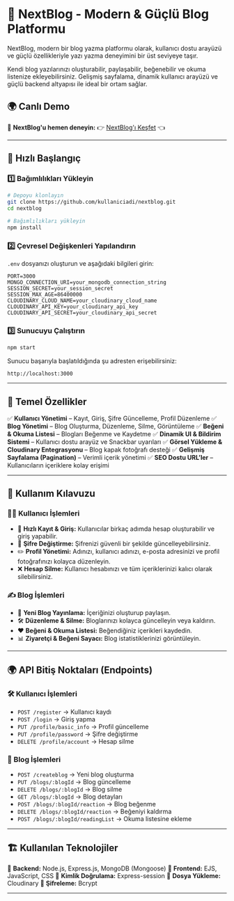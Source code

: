 # 🚀 NextBlog - Modern & Güçlü Blog Platformu

NextBlog, modern bir blog yazma platformu olarak, kullanıcı dostu arayüzü ve güçlü özellikleriyle yazı yazma deneyimini bir üst seviyeye taşır. 

Kendi blog yazılarınızı oluşturabilir, paylaşabilir, beğenebilir ve okuma listenize ekleyebilirsiniz. Gelişmiş sayfalama, dinamik kullanıcı arayüzü ve güçlü backend altyapısı ile ideal bir ortam sağlar.

## 🌍 **Canlı Demo**
🚀 **NextBlog'u hemen deneyin:** 👉 [NextBlog'ı Keşfet](https://nextblog-klnl.onrender.com) 👈

---

## 🚀 Hızlı Başlangıç

### 1️⃣ Bağımlılıkları Yükleyin

```sh
# Depoyu klonlayın
git clone https://github.com/kullaniciadi/nextblog.git
cd nextblog

# Bağımlılıkları yükleyin
npm install
```

### 2️⃣ Çevresel Değişkenleri Yapılandırın

`.env` dosyanızı oluşturun ve aşağıdaki bilgileri girin:

```
PORT=3000
MONGO_CONNECTION_URI=your_mongodb_connection_string
SESSION_SECRET=your_session_secret
SESSION_MAX_AGE=86400000
CLOUDINARY_CLOUD_NAME=your_cloudinary_cloud_name
CLOUDINARY_API_KEY=your_cloudinary_api_key
CLOUDINARY_API_SECRET=your_cloudinary_api_secret
```

### 3️⃣ Sunucuyu Çalıştırın
```sh
npm start
```
Sunucu başarıyla başlatıldığında şu adresten erişebilirsiniz:
```
http://localhost:3000
```

---

## 🌟 Temel Özellikler

✅ **Kullanıcı Yönetimi** – Kayıt, Giriş, Şifre Güncelleme, Profil Düzenleme
✅ **Blog Yönetimi** – Blog Oluşturma, Düzenleme, Silme, Görüntüleme
✅ **Beğeni & Okuma Listesi** – Blogları Beğenme ve Kaydetme
✅ **Dinamik UI & Bildirim Sistemi** – Kullanıcı dostu arayüz ve Snackbar uyarıları
✅ **Görsel Yükleme & Cloudinary Entegrasyonu** – Blog kapak fotoğrafı desteği
✅ **Gelişmiş Sayfalama (Pagination)** – Verimli içerik yönetimi
✅ **SEO Dostu URL’ler** – Kullanıcıların içeriklere kolay erişimi

---

## 📖 Kullanım Kılavuzu

### 🧑‍💻 Kullanıcı İşlemleri
- 🚀 **Hızlı Kayıt & Giriş:** Kullanıcılar birkaç adımda hesap oluşturabilir ve giriş yapabilir.
- 🔑 **Şifre Değiştirme:** Şifrenizi güvenli bir şekilde güncelleyebilirsiniz.
- ✏️ **Profil Yönetimi:** Adınızı, kullanıcı adınızı, e-posta adresinizi ve profil fotoğrafınızı kolayca düzenleyin.
- ❌ **Hesap Silme:** Kullanıcı hesabınızı ve tüm içeriklerinizi kalıcı olarak silebilirsiniz.

### ✍️ Blog İşlemleri
- 📝 **Yeni Blog Yayınlama:** İçeriğinizi oluşturup paylaşın.
- 🛠 **Düzenleme & Silme:** Bloglarınızı kolayca güncelleyin veya kaldırın.
- ❤️ **Beğeni & Okuma Listesi:** Beğendiğiniz içerikleri kaydedin.
- 📊 **Ziyaretçi & Beğeni Sayacı:** Blog istatistiklerinizi görüntüleyin.
---

## 🌍 API Bitiş Noktaları (Endpoints)

### 🛠 Kullanıcı İşlemleri
- `POST /register` → Kullanıcı kaydı
- `POST /login` → Giriş yapma
- `PUT /profile/basic_info` → Profil güncelleme
- `PUT /profile/password` → Şifre değiştirme
- `DELETE /profile/account` → Hesap silme

### 📝 Blog İşlemleri
- `POST /createblog` → Yeni blog oluşturma
- `PUT /blogs/:blogId` → Blog güncelleme
- `DELETE /blogs/:blogId` → Blog silme
- `GET /blogs/:blogId` → Blog detayları
- `POST /blogs/:blogId/reaction` → Blog beğenme
- `DELETE /blogs/:blogId/reaction` → Beğeniyi kaldırma
- `POST /blogs/:blogId/readingList` → Okuma listesine ekleme

---

## 🏗 Kullanılan Teknolojiler

🔹 **Backend:** Node.js, Express.js, MongoDB (Mongoose)
🔹 **Frontend:** EJS, JavaScript, CSS
🔹 **Kimlik Doğrulama:** Express-session
🔹 **Dosya Yükleme:** Cloudinary
🔹 **Şifreleme:** Bcrypt

---

